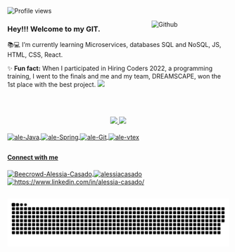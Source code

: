 <p align="left"> <img src="https://komarev.com/ghpvc/?username=AleehSophia&color=ff69b4" alt="Profile views" /> </p>

<img width="35%" align="right" alt="Github" src="https://i.pinimg.com/originals/19/b2/8c/19b28c8372aaec65623f7ee7332e74be.gif" />

### Hey!!! Welcome to my GIT.


📚💻 I’m currently learning Microservices, databases SQL and NoSQL, JS, HTML, CSS, React. <br>

✨ **Fun fact:** When I participated in Hiring Coders 2022, a programming training, I went to the finals and me and my team, DREAMSCAPE, won the 1st place with the best project. 
<a href="https://www.linkedin.com/pulse/como-um-programa-de-capacita%25C3%25A7%25C3%25A3o-causa-impacto-na-do-souza-santos/?trackingId=utvmEOV07yW4coHhTNgB%2Fw%3D%3D" target="_blank"> 
  <img src="https://img.shields.io/badge/-Click-ff69b4" />
</a>

<br>
<br>
<br>
<div align="center">
  <a href="https://github.com/AleehSophia">
  <img height="170em" src="https://github-readme-stats.vercel.app/api?username=AleehSophia&show_icons=true&theme=dracula&include_all_commits=true&count_private=true"/>
  <img height="170em" src="https://github-readme-stats.vercel.app/api/top-langs/?username=AleehSophia&layout=compact&langs_count=7&theme=dracula"/>
</div>
 <div style="display: inline_block"><br>
  <img align="center" alt="ale-Java" height="60" width="80" src="https://cdn.jsdelivr.net/gh/devicons/devicon/icons/java/java-original-wordmark.svg" />
   <img align="center" alt="ale-Spring" height="60" width="80" src="https://cdn.jsdelivr.net/gh/devicons/devicon/icons/spring/spring-original-wordmark.svg" />  
   <img align="center" alt="ale-Git" height="45" width="80" src="https://cdn.jsdelivr.net/gh/devicons/devicon/icons/git/git-original.svg" />
  <img align="center" alt="ale-vtex" height="60" width="80" src="https://user-images.githubusercontent.com/104858887/183300217-6a364880-ce71-4d4b-8ac5-50011c718542.svg" />
</div>  

##
<h4>Connect with me </h4>
<a href="https://www.beecrowd.com.br/judge/pt/profile/609833" target="blank">
 <img align="center" src="https://www.beecrowd.com.br/judge/favicon.ico?1635097036" alt="Beecrowd-Alessia-Casado" height="40" width="40" />
</a>
<a href="https://www.leetcode.com/alessiacasado" target="blank">
 <img align="center" src="https://raw.githubusercontent.com/rahuldkjain/github-profile-readme-generator/master/src/images/icons/Social/leet-code.svg" alt="alessiacasado" height="30" width="40" />
</a>
<a href="https://linkedin.com/in//alessia-casado/" target="blank">
  <img align="center" src="https://raw.githubusercontent.com/rahuldkjain/github-profile-readme-generator/master/src/images/icons/Social/linked-in-alt.svg" alt="https://www.linkedin.com/in/alessia-casado/" height="30" width="40" />
</a>
  
## 
  
![Snake animation](https://github.com/AleehSophia/AleehSophia/blob/output/github-contribution-grid-snake.svg)  
